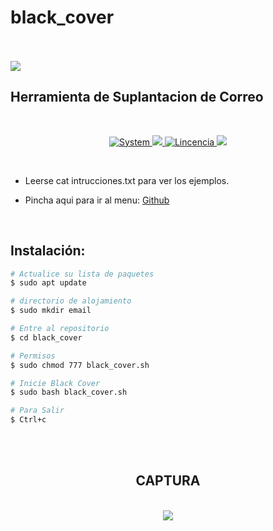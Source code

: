 # black_cover
<BR>
<BR>
<img src="https://i.imgur.com/GgnPDAD.png">
<p align="center">
 
## Herramienta de Suplantacion de Correo
<br>
<p align="center">
<a href=""><img title="System" src="https://img.shields.io/badge/Supported%20OS-Linux-orange?style=for-the-badge&logo=linux"> <img src="https://i.imgur.com/oS4P9zJ.png"> <a href=""><img title="Lincencia" src="https://img.shields.io/badge/License-MIT-brightgreen?style=for-the-badge&logo=">
<img src="https://i.imgur.com/hIFyaeC.png"></a></a>
</p>
<br>

* Leerse cat intrucciones.txt para ver los ejemplos.

* Pincha aqui para ir al menu: <a href="https://github.com/oscarsanchezt">Github</a>

<br>


## Instalación: 

```bash
# Actualice su lista de paquetes
$ sudo apt update

# directorio de alojamiento
$ sudo mkdir email

# Entre al repositorio
$ cd black_cover

# Permisos
$ sudo chmod 777 black_cover.sh

# Inicie Black Cover
$ sudo bash black_cover.sh

# Para Salir
$ Ctrl+c
```
<br>

 <br>
 
 <div align='center'>
 
 ## CAPTURA
 <br>
 <img src="https://i.imgur.com/hu93ECs.png">
 </div>
 
